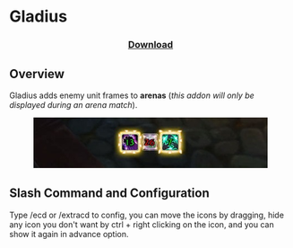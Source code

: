 # Gladius

<h3 align="center"> <a href=https://github.com/Orbinya/World-of-Warcraft/raw/master/Addons/Gladius/Gladius.zip>Download</a> </h3>

## Overview

Gladius adds enemy unit frames to **arenas** (*this addon will only be displayed during an arena match*). 

<p align="center"> <img src="https://github.com/Orbinya/World-of-Warcraft/blob/master/Images/ExtraCD.jpg?raw=true" /> </p>

## Slash Command and Configuration
Type /ecd or /extracd to config, you can move the icons by dragging, hide any icon you don't want by ctrl + right clicking on the icon, and you can show it again in advance option.

